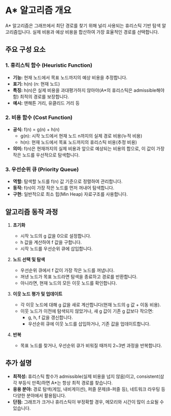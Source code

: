 

# A* 알고리즘 개요

A* 알고리즘은 그래프에서 최단 경로를 찾기 위해 널리 사용되는 휴리스틱 기반 탐색 알고리즘입니다. 실제 비용과 예상 비용을 합산하여 가장 효율적인 경로를 선택합니다.

## 주요 구성 요소

### 1. 휴리스틱 함수 (Heuristic Function)
- **기능:** 현재 노드에서 목표 노드까지의 예상 비용을 추정합니다.
- **표기:** h(n) (n: 현재 노드)
- **특징:** h(n)은 실제 비용을 과대평가하지 않아야(A*의 휴리스틱은 admissible해야 함) 최적의 경로를 보장합니다.
- **예시:** 맨해튼 거리, 유클리드 거리 등

### 2. 비용 함수 (Cost Function)
- **공식:** f(n) = g(n) + h(n)
	- g(n): 시작 노드에서 현재 노드 n까지의 실제 경로 비용(누적 비용)
	- h(n): 현재 노드에서 목표 노드까지의 휴리스틱 비용(추정 비용)
- **의미:** f(n)은 현재까지의 실제 비용과 앞으로 예상되는 비용의 합으로, 이 값이 가장 작은 노드를 우선적으로 탐색합니다.

### 3. 우선순위 큐 (Priority Queue)
- **역할:** 탐색할 노드를 f(n) 값 기준으로 정렬하여 관리합니다.
- **동작:** f(n)이 가장 작은 노드를 먼저 꺼내어 탐색합니다.
- **구현:** 일반적으로 최소 힙(Min Heap) 자료구조를 사용합니다.

## 알고리즘 동작 과정

1. **초기화**
	- 시작 노드의 g 값을 0으로 설정합니다.
	- h 값을 계산하여 f 값을 구합니다.
	- 시작 노드를 우선순위 큐에 삽입합니다.

2. **노드 선택 및 탐색**
	- 우선순위 큐에서 f 값이 가장 작은 노드를 꺼냅니다.
	- 꺼낸 노드가 목표 노드라면 탐색을 종료하고 경로를 반환합니다.
	- 아니라면, 현재 노드의 모든 이웃 노드를 확인합니다.

3. **이웃 노드 평가 및 업데이트**
	- 각 이웃 노드에 대해 g 값을 새로 계산합니다(현재 노드의 g 값 + 이동 비용).
	- 이웃 노드가 이전에 탐색되지 않았거나, 새 g 값이 기존 g 값보다 작으면:
		- g, h, f 값을 갱신합니다.
		- 우선순위 큐에 이웃 노드를 삽입하거나, 기존 값을 업데이트합니다.

4. **반복**
	- 목표 노드를 찾거나, 우선순위 큐가 비워질 때까지 2~3번 과정을 반복합니다.

## 추가 설명

- **최적성:** 휴리스틱 함수가 admissible(실제 비용을 넘지 않음)이고, consistent(삼각 부등식 만족)하면 A*는 항상 최적 경로를 찾습니다.
- **응용 분야:** 경로 탐색(게임, 내비게이션), 퍼즐 문제(8-퍼즐 등), 네트워크 라우팅 등 다양한 분야에서 활용됩니다.
- **단점:** 그래프가 크거나 휴리스틱이 부정확할 경우, 메모리와 시간이 많이 소요될 수 있습니다.
 
